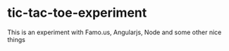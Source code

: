 tic-tac-toe-experiment
======================

This is an experiment with Famo.us, Angularjs, Node and some other nice things
